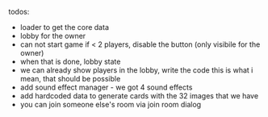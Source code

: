 todos:

- loader to get the core data
- lobby for the owner
- can not start game if < 2 players, disable the button (only visibile for the owner)
- when that is done, lobby state
- we can already show players in the lobby, write the code this is what i mean, that should be possible
- add sound effect manager - we got 4 sound effects
- add hardcoded data to generate cards with the 32 images that we have
- you can join someone else's room via join room dialog
